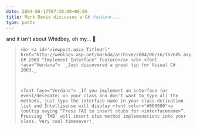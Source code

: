 ```yaml
---
date: 2004-06-17T07:30:00+00:00
title: Mark Davis discusses a C# feature....
type: posts
---
```

and it isn't about Whidbey, oh my... 🙂

<blockquote dir="ltr" style="MARGIN-RIGHT: 0px">

    <b> <a id="viewpost.ascx_TitleUrl" href="http://weblogs.asp.net/markda/archive/2004/06/16/157685.aspx">Visual C# 2003 "Implement Interface" feature</a> </b> <font face="Verdana">  _Just discovered a great tip for Visual C# 2003._



    <font face="Verdana"> _If you implement an interface (or event/delegate) on your class and don't want to type all the methods, just type the interface name in your class derivation list and Intellisense will display <font color="#000000">a tooltip saying “Press TAB to insert stubs for <interfacename>”. Pressing 'TAB' will insert stub method implemenations into your class. Very cool timesaver!_

</blockquote>
